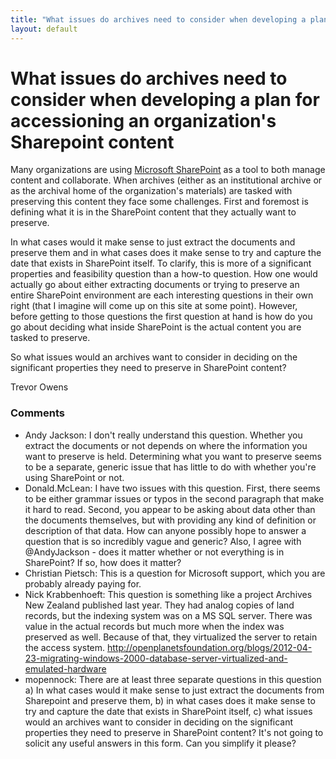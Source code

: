 ```yaml
---
title: "What issues do archives need to consider when developing a plan for accessioning an organization's Sharepoint content"
layout: default
---
```

What issues do archives need to consider when developing a plan for accessioning an organization's Sharepoint content
=====================
Many organizations are using [Microsoft
SharePoint](http://en.wikipedia.org/wiki/Microsoft_SharePoint) as a tool
to both manage content and collaborate. When archives (either as an
institutional archive or as the archival home of the organization's
materials) are tasked with preserving this content they face some
challenges. First and foremost is defining what it is in the SharePoint
content that they actually want to preserve.

In what cases would it make sense to just extract the documents and
preserve them and in what cases does it make sense to try and capture
the date that exists in SharePoint itself. To clarify, this is more of a
significant properties and feasibility question than a how-to question.
How one would actually go about either extracting documents or trying to
preserve an entire SharePoint environment are each interesting questions
in their own right (that I imagine will come up on this site at some
point). However, before getting to those questions the first question at
hand is how do you go about deciding what inside SharePoint is the
actual content you are tasked to preserve.

So what issues would an archives want to consider in deciding on the
significant properties they need to preserve in SharePoint content?

Trevor Owens

### Comments ###
* Andy Jackson: I don't really understand this question. Whether you extract the
documents or not depends on where the information you want to preserve
is held. Determining what you want to preserve seems to be a separate,
generic issue that has little to do with whether you're using SharePoint
or not.
* Donald.McLean: I have two issues with this question. First, there seems to be either
grammar issues or typos in the second paragraph that make it hard to
read. Second, you appear to be asking about data other than the
documents themselves, but with providing any kind of definition or
description of that data. How can anyone possibly hope to answer a
question that is so incredibly vague and generic? Also, I agree with
@AndyJackson - does it matter whether or not everything is in
SharePoint? If so, how does it matter?
* Christian Pietsch: This is a question for Microsoft support, which you are probably already
paying for.
* Nick Krabbenhoeft: This question is something like a project Archives New Zealand published
last year. They had analog copies of land records, but the indexing
system was on a MS SQL server. There was value in the actual records but
much more when the index was preserved as well. Because of that, they
virtualized the server to retain the access system.
http://openplanetsfoundation.org/blogs/2012-04-23-migrating-windows-2000-database-server-virtualized-and-emulated-hardware
* mopennock: There are at least three separate questions in this question a) In what
cases would it make sense to just extract the documents from Sharepoint
and preserve them, b) in what cases does it make sense to try and
capture the date that exists in SharePoint itself, c) what issues would
an archives want to consider in deciding on the significant properties
they need to preserve in SharePoint content? It's not going to solicit
any useful answers in this form. Can you simplify it please?


